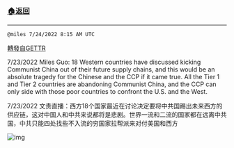 ###  [:house:返回](README.md)
---


`@miles 7/24/2022 8:15 AM UTC`

[轉發自GETTR](https://gettr.com/post/p1jiwji1879)

7/23/2022 Miles Guo: 18 Western countries have discussed kicking Communist China out of their future supply chains, and this would be an absolute tragedy for the Chinese and the CCP if it came true. All the Tier 1 and Tier 2 countries are abandoning Communist China, and the CCP can only side with those poor countries to confront the U.S. and the West.

7/23/2022  文贵直播：西方18个国家最近在讨论决定要将中共国踢出未来西方的供应链，这对中国人和中共来说都将是悲剧。世界一流和二流的国家都在远离中共国，中共只能四处找些不入流的穷国家拉帮派来对付美国和西方


![img](https://media.gettr.com/group27/getter/2022/07/24/08/32bf980f-18b5-7971-f0ea-197bfb7ae6c1/out.jpg)
